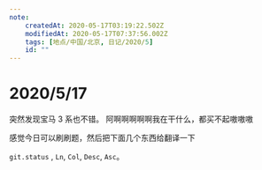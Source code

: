 ```yaml
---
note:
    createdAt: 2020-05-17T03:19:22.502Z
    modifiedAt: 2020-05-17T07:37:56.002Z
    tags: [地点/中国/北京, 日记/2020/5]
    id: ""
---
```

# 2020/5/17
突然发现宝马 3 系也不错。
阿啊啊啊啊啊我在干什么，都买不起嗷嗷嗷
<!-- @timer "date":"Sun May 17 2020 15:37:10 GMT+0800 (China Standard Time)" -->
感觉今日可以刷刷题，然后把下面几个东西给翻译一下

`git.status` , `Ln`, `Col`, `Desc`, `Asc`。  

